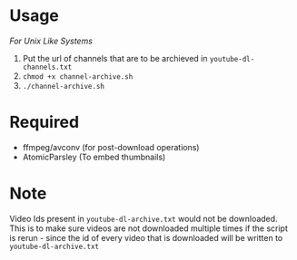 # Usage

*For Unix Like Systems*  

1. Put the url of channels that are to be archieved in `youtube-dl-channels.txt`   
3. `chmod +x channel-archive.sh`
4. `./channel-archive.sh`

# Required
- ffmpeg/avconv (for post-download operations)
- AtomicParsley (To embed thumbnails)
  
# Note
Video Ids present in `youtube-dl-archive.txt` would not be downloaded.
This is to make sure videos are not downloaded multiple times if the script is rerun - since the id of every video that is downloaded will be written to `youtube-dl-archive.txt`